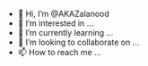- 👋 Hi, I’m @AKAZalanood
- 👀 I’m interested in ...
- 🌱 I’m currently learning ...
- 💞️ I’m looking to collaborate on ...
- 📫 How to reach me ...

<!---
AKAZalanood/AKAZalanood is a ✨ special ✨ repository because its `README.md` (this file) appears on your GitHub profile.
You can click the Preview link to take a look at your changes.
--->
